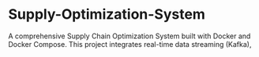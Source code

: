 # Supply-Optimization-System
A comprehensive Supply Chain Optimization System built with Docker and Docker Compose. This project integrates real-time data streaming (Kafka),
